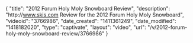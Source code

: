 {
    "title": "2012 Forum Holy Moly Snowboard Review",
    "description": "http:\/\/www.skis.com Review for the 2012 Forum Holy Moly Snowboard",
    "videoid": "3766986",
    "date_created": "1411361249",
    "date_modified": "1418182020",
    "type": "captivate",
    "layout": "video",
    "url": "\/v\/2012-forum-holy-moly-snowboard-review\/3766986"
}